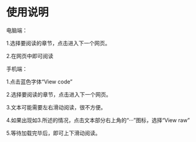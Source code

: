 # 使用说明
电脑端：

  1.选择要阅读的章节，点击进入下一个网页。
  
  2.在网页中即可阅读

手机端：

  1.点击蓝色字体“View code”
  
  2.选择要阅读的章节，点击进入下一个网页。
  
  3.文本可能需要左右滑动阅读，很不方便。
  
  4.如果出现如3.所述的情况，点击文本部分右上角的“···”图标，选择“View raw”
  
  5.等待加载完毕后，即可上下滑动阅读。
